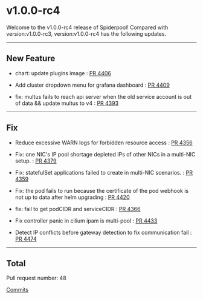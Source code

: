 
# v1.0.0-rc4
Welcome to the v1.0.0-rc4 release of Spiderpool!
Compared with version:v1.0.0-rc3, version:v1.0.0-rc4 has the following updates.

***

## New Feature

* chart: update plugins image : [PR 4406](https://github.com/spidernet-io/spiderpool/pull/4406)

* Add cluster dropdown menu for grafana dashboard : [PR 4409](https://github.com/spidernet-io/spiderpool/pull/4409)

* fix: multus fails to reach api server when the old service account is out of data && update multus to v4 : [PR 4393](https://github.com/spidernet-io/spiderpool/pull/4393)



***

## Fix

* Reduce excessive WARN logs for forbidden resource access : [PR 4356](https://github.com/spidernet-io/spiderpool/pull/4356)

* Fix:  one NIC's IP pool shortage depleted IPs of other NICs in a multi-NIC setup. : [PR 4379](https://github.com/spidernet-io/spiderpool/pull/4379)

* Fix: statefulSet applications failed to create in multi-NIC scenarios. : [PR 4359](https://github.com/spidernet-io/spiderpool/pull/4359)

* Fix: the pod fails to run because the certificate of the pod webhook  is not up to data after helm upgrading : [PR 4420](https://github.com/spidernet-io/spiderpool/pull/4420)

* fix: fail to get podCIDR and serviceCIDR : [PR 4366](https://github.com/spidernet-io/spiderpool/pull/4366)

* Fix controller panic in cilium ipam is multi-pool : [PR 4433](https://github.com/spidernet-io/spiderpool/pull/4433)

* Detect IP conflicts before gateway detection to fix communication fail : [PR 4474](https://github.com/spidernet-io/spiderpool/pull/4474)



***

## Total 

Pull request number: 48

[ Commits ](https://github.com/spidernet-io/spiderpool/compare/v1.0.0-rc3...v1.0.0-rc4)
